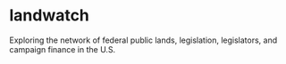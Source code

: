 # landwatch
Exploring the network of federal public lands, legislation, legislators, and campaign finance in the U.S. 
